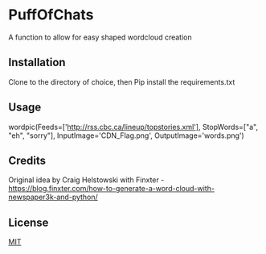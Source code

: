 # PuffOfChats
A function to allow for easy shaped wordcloud creation

## Installation
Clone to the directory of choice, then Pip install the requirements.txt

## Usage
wordpic(Feeds=['http://rss.cbc.ca/lineup/topstories.xml'],
        StopWords=["a", "eh", "sorry"],
        InputImage='CDN_Flag.png',
        OutputImage='words.png')
       
## Credits
Original idea by Craig Helstowski with Finxter - https://blog.finxter.com/how-to-generate-a-word-cloud-with-newspaper3k-and-python/

## License
[MIT](https://choosealicense.com/licenses/mit/)
